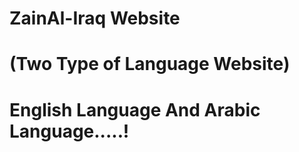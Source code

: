 # ZainAl-Iraq Website 
# (Two Type of Language Website) 
# English Language And Arabic Language.....!
